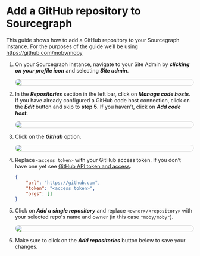 # Add a GitHub repository to Sourcegraph
<p class="lead">
This guide shows how to add a GitHub repository to your Sourcegraph instance. For the purposes of the guide we’ll be using <a href="https://github.com/moby/moby">https://github.com/moby/moby</a> 
</p>

<style>
.markdown-body pre.chroma {
  font-size: 0.75em;
}

img.screenshot {
    display: block;
    margin: 1em auto;
    max-width: 600px;
    margin-bottom: 0.5em;
    border: 1px solid lightgrey;
    border-radius: 10px;
}
</style>

1. On your Sourcegraph instance, navigate to your Site Admin by **_clicking on your profile icon_** and selecting **_Site admin_**.
    <img src="https://sourcegraphstatic.com/docs/images/code-intelligence/add-repo-site-admin.png" class="screenshot">
    

2. In the **_Repositories_** section in the left bar, click on **_Manage code hosts_**. If you have already configured a GitHub code host connection, click on the **_Edit_** button and skip to **step 5**. If you haven’t, click on **_Add code host_**.
    <img src="https://sourcegraphstatic.com/docs/images/code-intelligence/manage-repositories.png" class="screenshot">

3. Click on the **_Github_** option. 
    <img src="https://sourcegraphstatic.com/docs/images/code-intelligence/add-github-repo.png" class="screenshot">

4. Replace `<access token>` with your GitHub access token. If you don’t have one yet see [GitHub API token and access](https://docs.sourcegraph.com/admin/external_service/github#github-api-token-and-access). 

    ```json
    {
        "url": "https://github.com",
        "token": "<access token>",
        "orgs": []
    }
    ```

5. Click on **_Add a single repository_** and replace `<owner>/<repository>` with your selected repo's name and owner (in this case `"moby/moby"`). 
    <img src="https://sourcegraphstatic.com/docs/images/code-intelligence/add-single-repo.png" class="screenshot">

6. Make sure to click on the **_Add repositories_** button below to save your changes.


